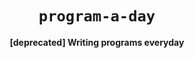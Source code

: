 <div align="center">
  <h1><code>program-a-day</code></h1>

  <strong>[deprecated] Writing programs everyday</strong>

</div>
